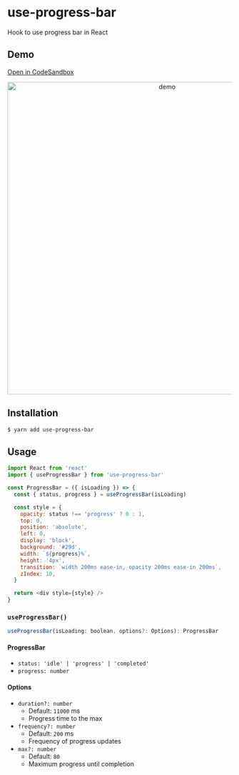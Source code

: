 # use-progress-bar

Hook to use progress bar in React

## Demo

[Open in CodeSandbox](https://codesandbox.io/s/use-progress-bar-demo-pujdw?fontsize=14)

<p align="center">
  <img width="700" align="center" src="https://user-images.githubusercontent.com/2435004/65696544-12f61c00-e082-11e9-93fe-572ef0d131d0.gif" alt="demo"/>
</p>

## Installation

```bash
$ yarn add use-progress-bar
```

## Usage

```js
import React from 'react'
import { useProgressBar } from 'use-progress-bar'

const ProgressBar = ({ isLoading }) => {
  const { status, progress } = useProgressBar(isLoading)

  const style = {
    opacity: status !== 'progress' ? 0 : 1,
    top: 0,
    position: 'absolute',
    left: 0,
    display: 'block',
    background: '#29d',
    width: `${progress}%`,
    height: '4px',
    transition: `width 200ms ease-in, opacity 200ms ease-in 200ms`,
    zIndex: 10,
  }

  return <div style={style} />
}
```

### `useProgressBar()`

```js
useProgressBar(isLoading: boolean, options?: Options): ProgressBar
```

#### ProgressBar

- `status: 'idle' | 'progress' | 'completed'`
- `progress: number`

#### Options

- `duration?: number`
  - Default: `11000` ms
  - Progress time to the max
- `frequency?: number`
  - Default: `200` ms
  - Frequency of progress updates
- `max?: number`
  - Default: `80`
  - Maximum progress until completion
